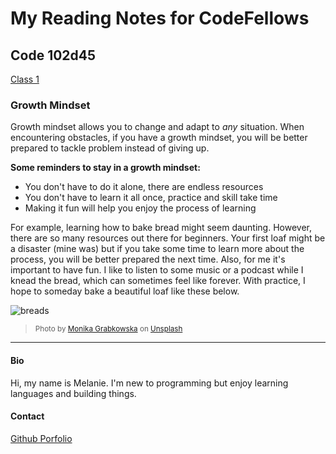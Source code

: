 # My Reading Notes for CodeFellows


## Code 102d45

[Class 1](https://github.com/melanie-johnston/reading-notes/class1.md)

### Growth Mindset
Growth mindset allows you to change and adapt to *any* situation. When encountering obstacles, if you have a growth mindset, you will be better prepared to tackle problem instead of giving up. 

**Some reminders to stay in a growth mindset:**
- You don't have to do it alone, there are endless resources
- You don't have to learn it all once, practice and skill take time
- Making it fun will help you enjoy the process of learning


For example, learning how to bake bread might seem daunting. However, there are so many resources out there for beginners. Your first loaf might be a disaster (mine was) but if you take some time to learn more about the process, you will be better prepared the next time. Also, for me it's important to have fun. I like to listen to some music or a podcast while I knead the bread, which can sometimes feel like forever. With practice, I hope to someday bake a beautiful loaf like these below.

![breads](https://user-images.githubusercontent.com/117950255/201762210-637c878a-ea54-4ce7-ab74-1195d8db5d2c.jpg)

><sub>Photo by <a href="https://unsplash.com/@moniqa?utm_source=unsplash&utm_medium=referral&utm_content=creditCopyText">Monika Grabkowska</a> on <a href="https://unsplash.com/?utm_source=unsplash&utm_medium=referral&utm_content=creditCopyText">Unsplash</a></sub>

---

#### Bio
Hi, my name is Melanie. I'm new to programming but enjoy learning languages and building things.

#### Contact

[Github Porfolio](https://github.com/melanie-johnston)
